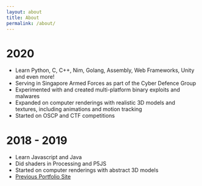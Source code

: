 ```yaml
---
layout: about
title: About
permalink: /about/
---
```


# 2020

- Learn Python, C, C++, Nim, Golang, Assembly, Web Frameworks, Unity and even more!
- Serving in Singapore Armed Forces as part of the Cyber Defence Group
- Experimented with and created multi-platform binary exploits and malwares
- Expanded on computer renderings with realistic 3D models and textures, including animations and motion tracking
- Started on OSCP and CTF competitions

# 2018 - 2019

- Learn Javascript and Java
- Did shaders in Processing and P5JS
- Started on computer renderings with abstract 3D models
- [Previous Portfolio Site](https://mcdullti.github.io/homepage)
